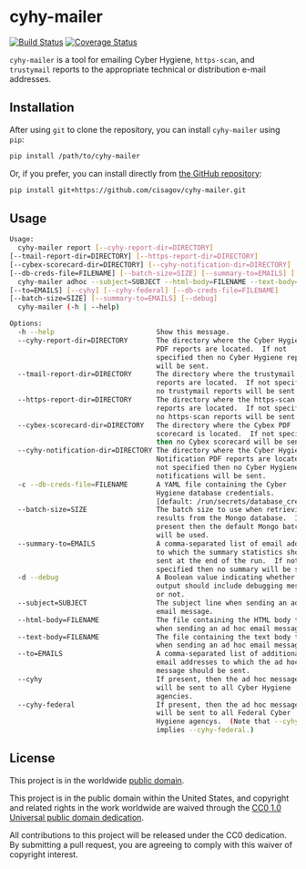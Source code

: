 # cyhy-mailer #

[![Build Status](https://travis-ci.com/cisagov/cyhy-mailer.svg?branch=develop)](https://travis-ci.com/cisagov/cyhy-mailer)
[![Coverage Status](https://coveralls.io/repos/github/cisagov/cyhy-mailer/badge.svg?branch=develop)](https://coveralls.io/github/cisagov/cyhy-mailer?branch=develop)

`cyhy-mailer` is a tool for emailing Cyber Hygiene, `https-scan`, and
`trustymail` reports to the appropriate technical or distribution
e-mail addresses.

## Installation ##

After using `git` to clone the repository, you can install
`cyhy-mailer` using `pip`:

```bash
pip install /path/to/cyhy-mailer
```

Or, if you prefer, you can install directly from
[the GitHub repository](https://github.com/cisagov/cyhy-mailer):

```bash
pip install git+https://github.com/cisagov/cyhy-mailer.git
```

## Usage ##

```bash
Usage:
  cyhy-mailer report [--cyhy-report-dir=DIRECTORY]
[--tmail-report-dir=DIRECTORY] [--https-report-dir=DIRECTORY]
[--cybex-scorecard-dir=DIRECTORY] [--cyhy-notification-dir=DIRECTORY]
[--db-creds-file=FILENAME] [--batch-size=SIZE] [--summary-to=EMAILS] [--debug]
  cyhy-mailer adhoc --subject=SUBJECT --html-body=FILENAME --text-body=FILENAME
[--to=EMAILS] [--cyhy] [--cyhy-federal] [--db-creds-file=FILENAME]
[--batch-size=SIZE] [--summary-to=EMAILS] [--debug]
  cyhy-mailer (-h | --help)

Options:
  -h --help                         Show this message.
  --cyhy-report-dir=DIRECTORY       The directory where the Cyber Hygiene
                                    PDF reports are located.  If not
                                    specified then no Cyber Hygiene reports
                                    will be sent.
  --tmail-report-dir=DIRECTORY      The directory where the trustymail PDF
                                    reports are located.  If not specified then
                                    no trustymail reports will be sent.
  --https-report-dir=DIRECTORY      The directory where the https-scan PDF
                                    reports are located.  If not specified then
                                    no https-scan reports will be sent.
  --cybex-scorecard-dir=DIRECTORY   The directory where the Cybex PDF
                                    scorecard is located.  If not specified
                                    then no Cybex scorecard will be sent.
  --cyhy-notification-dir=DIRECTORY The directory where the Cyber Hygiene
                                    Notification PDF reports are located.  If
                                    not specified then no Cyber Hygiene
                                    notifications will be sent.
  -c --db-creds-file=FILENAME       A YAML file containing the Cyber
                                    Hygiene database credentials.
                                    [default: /run/secrets/database_creds.yml]
  --batch-size=SIZE                 The batch size to use when retrieving
                                    results from the Mongo database.  If not
                                    present then the default Mongo batch size
                                    will be used.
  --summary-to=EMAILS               A comma-separated list of email addresses
                                    to which the summary statistics should be
                                    sent at the end of the run.  If not
                                    specified then no summary will be sent.
  -d --debug                        A Boolean value indicating whether the
                                    output should include debugging messages
                                    or not.
  --subject=SUBJECT                 The subject line when sending an ad hoc
                                    email message.
  --html-body=FILENAME              The file containing the HTML body text
                                    when sending an ad hoc email message.
  --text-body=FILENAME              The file containing the text body text
                                    when sending an ad hoc email message.
  --to=EMAILS                       A comma-separated list of additional
                                    email addresses to which the ad hoc
                                    message should be sent.
  --cyhy                            If present, then the ad hoc message
                                    will be sent to all Cyber Hygiene
                                    agencies.
  --cyhy-federal                    If present, then the ad hoc message
                                    will be sent to all Federal Cyber
                                    Hygiene agencys.  (Note that --cyhy
                                    implies --cyhy-federal.)
```

## License ##

This project is in the worldwide [public domain](LICENSE.md).

This project is in the public domain within the United States, and
copyright and related rights in the work worldwide are waived through
the [CC0 1.0 Universal public domain
dedication](https://creativecommons.org/publicdomain/zero/1.0/).

All contributions to this project will be released under the CC0
dedication. By submitting a pull request, you are agreeing to comply
with this waiver of copyright interest.
